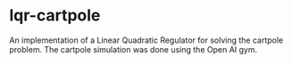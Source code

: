 # lqr-cartpole
An implementation of a Linear Quadratic Regulator for solving the cartpole problem. The cartpole simulation was done using the Open AI gym. 
